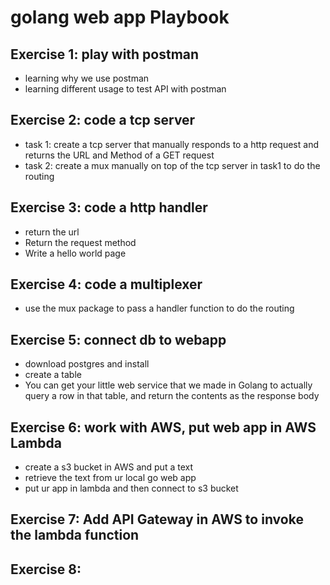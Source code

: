 
# golang web app Playbook
## Exercise 1: play with postman
- learning why we use postman
- learning different usage to test API with postman

## Exercise 2: code a tcp server
- task 1: create a tcp server that manually responds to a http request and returns the URL and Method of a GET request
- task 2: create a mux manually on top of the tcp server in task1 to do the routing
## Exercise 3: code a http handler

- return the url
- Return the request method
- Write a hello world page

## Exercise 4: code a multiplexer
- use the mux package to pass a handler function to do the routing

## Exercise 5: connect db to webapp
- download postgres and install
- create a table
- You can get your little web service that we made in Golang to actually query a row in that table, and return the contents as the response body

## Exercise 6: work with AWS, put web app in AWS Lambda
- create a s3 bucket in AWS and put a text
- retrieve the text from ur local go web app
- put ur app in lambda and then connect to s3 bucket

## Exercise 7: Add API Gateway in AWS to invoke the lambda function

## Exercise 8: 
